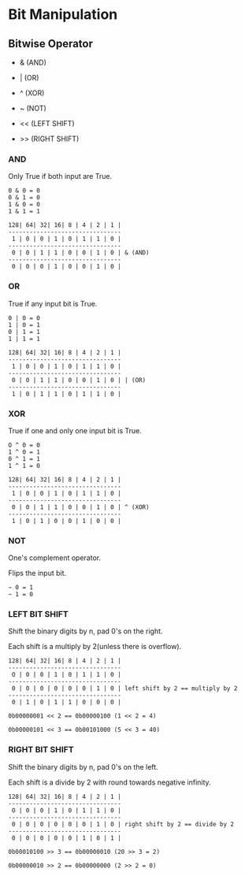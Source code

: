 # Bit Manipulation

## Bitwise Operator

- & (AND)

- | (OR)

- ^ (XOR)

- ~ (NOT)

- << (LEFT SHIFT)

- \>> (RIGHT SHIFT)


### AND

Only True if both input are True.

```
0 & 0 = 0
0 & 1 = 0
1 & 0 = 0
1 & 1 = 1
```

```
128| 64| 32| 16| 8 | 4 | 2 | 1 |
--------------------------------
 1 | 0 | 0 | 1 | 0 | 1 | 1 | 0 |
--------------------------------
 0 | 0 | 1 | 1 | 0 | 0 | 1 | 0 | & (AND)
--------------------------------
 0 | 0 | 0 | 1 | 0 | 0 | 1 | 0 |
 ```

### OR

True if any input bit is True.

```
0 | 0 = 0
1 | 0 = 1
0 | 1 = 1
1 | 1 = 1
```

```
128| 64| 32| 16| 8 | 4 | 2 | 1 |
--------------------------------
 1 | 0 | 0 | 1 | 0 | 1 | 1 | 0 |
--------------------------------
 0 | 0 | 1 | 1 | 0 | 0 | 1 | 0 | | (OR)
--------------------------------
 1 | 0 | 1 | 1 | 0 | 1 | 1 | 0 |
```

### XOR

True if one and only one input bit is True.

```
O ^ 0 = 0
1 ^ 0 = 1
0 ^ 1 = 1
1 ^ 1 = 0
```

```
128| 64| 32| 16| 8 | 4 | 2 | 1 |
--------------------------------
 1 | 0 | 0 | 1 | 0 | 1 | 1 | 0 |
--------------------------------
 0 | 0 | 1 | 1 | 0 | 0 | 1 | 0 | ^ (XOR)
--------------------------------
 1 | 0 | 1 | 0 | 0 | 1 | 0 | 0 |
```

### NOT

One's complement operator.

Flips the input bit.

```
~ 0 = 1
~ 1 = 0
```


### LEFT BIT SHIFT

Shift the binary digits by n, pad 0's on the right.

Each shift is a multiply by 2(unless there is overflow).

```
128| 64| 32| 16| 8 | 4 | 2 | 1 |
--------------------------------
 O | 0 | 0 | 1 | 0 | 1 | 1 | 0 |
--------------------------------
 0 | 0 | 0 | 0 | 0 | 0 | 1 | 0 | left shift by 2 == multiply by 2
--------------------------------
 0 | 1 | 0 | 1 | 1 | 0 | 0 | 0 |
```

```
0b00000001 << 2 == 0b00000100 (1 << 2 = 4)

0b00000101 << 3 == 0b00101000 (5 << 3 = 40)
```


### RIGHT BIT SHIFT

Shift the binary digits by n, pad 0's on the left.

Each shift is a divide by 2 with round towards negative infinity.

```
128| 64| 32| 16| 8 | 4 | 2 | 1 |
--------------------------------
 O | 0 | 0 | 1 | 0 | 1 | 1 | 0 |
--------------------------------
 0 | 0 | 0 | 0 | 0 | 0 | 1 | 0 | right shift by 2 == divide by 2
--------------------------------
 0 | 0 | 0 | 0 | 0 | 1 | 0 | 1 |
```

```
0b00010100 >> 3 == 0b00000010 (20 >> 3 = 2)

0b00000010 >> 2 == 0b00000000 (2 >> 2 = 0)
```
